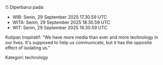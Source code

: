⏰ Diperbarui pada:
- WIB: Senin, 29 September 2025 17.30.59 UTC
- WITA: Senin, 29 September 2025 18.30.59 UTC
- WIT: Senin, 29 September 2025 19.30.59 UTC

Kutipan Inspiratif:
"We have more media than ever and more technology in our lives. It's supposed to help us communicate, but it has the opposite effect of isolating us."


Kategori: technology

